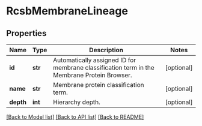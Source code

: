 # RcsbMembraneLineage

## Properties
Name | Type | Description | Notes
------------ | ------------- | ------------- | -------------
**id** | **str** | Automatically assigned ID for membrane classification term in the Membrane Protein Browser. | [optional] 
**name** | **str** | Membrane protein classification term. | [optional] 
**depth** | **int** | Hierarchy depth. | [optional] 

[[Back to Model list]](../README.md#documentation-for-models) [[Back to API list]](../README.md#documentation-for-api-endpoints) [[Back to README]](../README.md)

